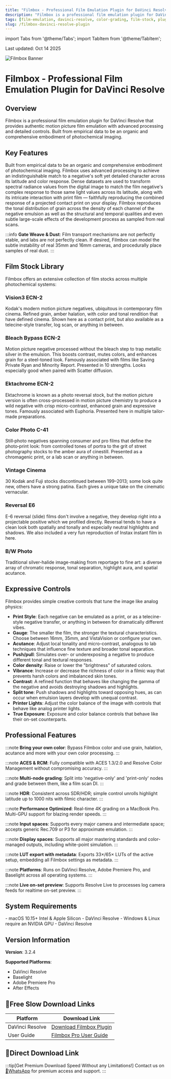 ```yaml
---
title: "Filmbox - Professional Film Emulation Plugin for DaVinci Resolve"
description: "Filmbox is a professional film emulation plugin for DaVinci Resolve that provides authentic motion picture film emulation with advanced processing and detailed controls."
tags: [film-emulation, davinci-resolve, color-grading, film-stock, plugin]
slug: /filmbox-davinci-resolve-plugin
---
```


import Tabs from '@theme/Tabs';
import TabItem from '@theme/TabItem';

<div class="updated-date">Last updated: Oct 14 2025</div>

![Filmbox Banner](https://www.gfxcamp.com/wp-content/uploads/2025/09/filmbox-emulation.jpg)

# Filmbox - Professional Film Emulation Plugin for DaVinci Resolve

## Overview

Filmbox is a professional film emulation plugin for DaVinci Resolve that provides authentic motion picture film emulation with advanced processing and detailed controls. Built from empirical data to be an organic and comprehensive embodiment of photochemical imaging.

## Key Features

<Tabs>
<TabItem value="accuracy" label="Exceptional Accuracy">
Built from empirical data to be an organic and comprehensive embodiment of photochemical imaging. Filmbox uses advanced processing to achieve an indistinguishable match to a negative's soft yet detailed character across its latitude and color response.
</TabItem>
<TabItem value="color" label="Color & Tone">
Dense datasets are used to transform spectral radiance values from the digital image to match the film negative's complex response to those same light values across its latitude, along with its intricate interaction with print film — faithfully reproducing the combined response of a projected contact print on your display.
</TabItem>
<TabItem value="grain" label="Grain & Texture">
Filmbox reproduces the tonal distribution of grain across the density of each channel of the negative emulsion as well as the structural and temporal qualities and even subtle large-scale effects of the development process as sampled from real scans.
</TabItem>
</Tabs>

:::info
**Gate Weave & Dust**: Film transport mechanisms are not perfectly stable, and labs are not perfectly clean. If desired, Filmbox can model the subtle instability of real 35mm and 16mm cameras, and procedurally place samples of real dust.
:::

## Film Stock Library

Filmbox offers an extensive collection of film stocks across multiple photochemical systems:

### Vision3 ECN-2
Kodak's modern motion picture negatives, ubiquitous in contemporary film cinema. Refined grain, amber halation, with color and tonal rendition that have defined cinema. Shown here as a contact print, but also available as a telecine-style transfer, log scan, or anything in between.

### Bleach Bypass ECN-2
Motion picture negative processed without the bleach step to trap metallic silver in the emulsion. This boosts contrast, mutes colors, and enhances grain for a steel-toned look. Famously associated with films like Saving Private Ryan and Minority Report. Presented in 10 strengths. Looks especially good when paired with Scatter diffusion.

### Ektachrome ECN-2
Ektachrome is known as a photo reversal stock, but the motion picture version is often cross-processed in motion picture chemistry to produce a wild negative with crisp micro-contrast, enhanced grain and expressive tones. Famously associated with Euphoria. Presented here in multiple tailor-made preparations.

### Color Photo C-41
Still‑photo negatives spanning consumer and pro films that define the photo‑print look: from controlled tones of portra to the grit of street photography stocks to the amber aura of cinestill. Presented as a chromagenic print, or a lab scan or anything in between.

### Vintage Cinema
30 Kodak and Fuji stocks discontinued between 199–2013; some look quite new, others have a strong patina. Each gives a unique take on the cinematic vernacular.

### Reversal E6
E-6 reversal (slide) films don't involve a negative, they develop right into a projectable positive which we profiled directly. Reversal tends to have a clean look both spatially and tonally and especially neutral highlights and shadows. We also included a very fun reproduction of Instax instant film in here.

### B/W Photo
Traditional silver-halide image-making from reportage to fine art: a diverse array of chromatic response, tonal separation, highlight aura, and spatial acutance.

## Expressive Controls

Filmbox provides simple creative controls that tune the image like analog physics:

- **Print Style**: Each negative can be emulated as a print, or as a telecine-style negative transfer, or anything in between for dramatically different vibes.
- **Gauge**: The smaller the film, the stronger the textural characteristics. Choose between 16mm, 35mm, and VistaVision or configure your own.
- **Acutance**: Adjust local tonality and micro-contrast, analogous to lab techniques that influence fine texture and broader tonal separation.
- **Push/pull**: Simulates over- or underexposing a negative to produce different tonal and textural responses.
- **Color density**: Raise or lower the "brightness" of saturated colors.
- **Vibrance**: Increase or decrease the richness of color in a filmic way that prevents harsh colors and imbalanced skin tones.
- **Contrast**: A refined function that behaves like changing the gamma of the negative and avoids destroying shadows and highlights.
- **Split tone**: Push shadows and highlights toward opposing hues, as can occur when emulsion layers develop with unequal contrast.
- **Printer Lights**: Adjust the color balance of the image with controls that behave like analog printer lights.
- **True Exposure**: Exposure and color balance controls that behave like their on-set counterparts.

## Professional Features

:::note
**Bring your own color**: Bypass Filmbox color and use grain, halation, acutance and more with your own color processing.
:::

:::note
**ACES & RCM**: Fully compatible with ACES 1.3/2.0 and Resolve Color Management without compromising accuracy.
:::

:::note
**Multi-node grading**: Split into 'negative-only' and 'print-only' nodes and grade between them, like a film scan DI.
:::

:::note
**HDR**: Consistent across SDR/HDR; simple control unrolls highlight latitude up to 1000 nits with filmic character.
:::

:::note
**Performance Optimized**: Real-time 4K grading on a MacBook Pro. Multi-GPU support for blazing render speeds.
:::

:::note
**Input spaces**: Supports every major camera and intermediate space; accepts generic Rec.709 or P3 for approximate emulation.
:::

:::note
**Display spaces**: Supports all major mastering standards and color-managed outputs, including white-point simulation.
:::

:::note
**LUT export with metadata**: Exports 33×/65× LUTs of the active setup, embedding all Filmbox settings as metadata.
:::

:::note
**Platforms**: Runs on DaVinci Resolve, Adobe Premiere Pro, and Baselight across all operating systems.
:::

:::note
**Live on-set preview**: Supports Resolve Live to processes log camera feeds for realtime on-set preview.
:::

## System Requirements

<Tabs>
<TabItem value="macos" label="macOS">
- macOS 10.15+ Intel & Apple Silicon
- DaVinci Resolve
</TabItem>
<TabItem value="windows" label="Windows/Linux">
- Windows & Linux require an NVIDIA GPU
- DaVinci Resolve
</TabItem>
</Tabs>

## Version Information

**Version**: 3.2.4

**Supported Platforms**: 
- DaVinci Resolve
- Baselight 
- Adobe Premiere Pro
- After Effects

## 🐌Free Slow Download Links

| Platform | Download Link |
|----------|---------------|
| DaVinci Resolve | [Download Filmbox Plugin](/filmbox/buy.html) |
| User Guide | [Filmbox Pro User Guide](/images/filmbox/features/Filmbox%20User%20Guide.pdf) |

## 🚀Direct Download Link
:::tip[Get Premium Download Speed Without any Limitations!]
Contact us on [💬WhatsApp](https://wa.me/+8613237610083) for premium  access and support.
:::